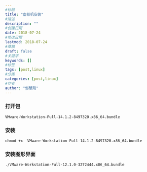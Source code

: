 ```yaml
---
#标题
title: "虚拟机安装"
#描述
description: ""
#创建日期
date: 2018-07-24
#修改日期
lastmod: 2018-07-24
#草稿
draft: false
#关键字
keywords: []
#标签
tags: [post,linux]
#分类
categories: [post,linux]
#作者
author: "邹慧刚"
---
```

### 打开包

	VMware-Workstation-Full-14.1.2-8497320.x86_64.bundle

### 安装

	chmod +x  VMware-Workstation-Full-14.1.2-8497320.x86_64.bundle

### 安装图形界面

	./VMware-Workstation-Full-12.1.0-3272444.x86_64.bundle



